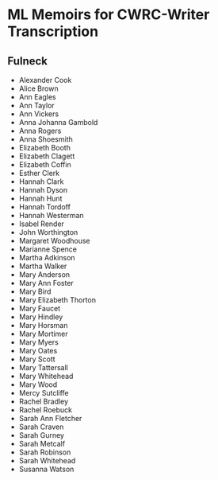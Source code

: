 # ML Memoirs for CWRC-Writer Transcription

## Fulneck
* Alexander Cook
* Alice Brown
* Ann Eagles
* Ann Taylor
* Ann Vickers
* Anna Johanna Gambold
* Anna Rogers
* Anna Shoesmith
* Elizabeth Booth
* Elizabeth Clagett
* Elizabeth Coffin
* Esther Clerk
* Hannah Clark
* Hannah Dyson
* Hannah Hunt
* Hannah Tordoff
* Hannah Westerman
* Isabel Render
* John Worthington
* Margaret Woodhouse
* Marianne Spence
* Martha Adkinson
* Martha Walker
* Mary Anderson
* Mary Ann Foster
* Mary Bird
* Mary Elizabeth Thorton
* Mary Faucet
* Mary Hindley
* Mary Horsman
* Mary Mortimer
* Mary Myers
* Mary Oates
* Mary Scott
* Mary Tattersall
* Mary Whitehead
* Mary Wood
* Mercy Sutcliffe
* Rachel Bradley
* Rachel Roebuck
* Sarah Ann Fletcher
* Sarah Craven
* Sarah Gurney
* Sarah Metcalf
* Sarah Robinson
* Sarah Whitehead
* Susanna Watson


